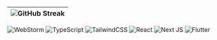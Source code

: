 | ![GitHub Streak](https://streak-stats.demolab.com/?user=lnngn&card_width=1000&theme=transparent&hide_border=false&hide_longest_streak=true&hide_total_contributions=false&border_radius=0) |
| :---: |

![WebStorm](https://img.shields.io/badge/webstorm-143?style=for-the-badge&logo=webstorm&logoColor=black&color=E9D8A6)
![TypeScript](https://img.shields.io/badge/typescript-%23007ACC.svg?style=for-the-badge&logo=typescript&logoColor=black&color=EDC9FF)
![TailwindCSS](https://img.shields.io/badge/tailwindcss-%2338B2AC.svg?style=for-the-badge&logo=tailwind-css&logoColor=black&color=94D2BD)
![React](https://img.shields.io/badge/react-%2320232a.svg?style=for-the-badge&logo=react&logoColor=black&color=FED4E7)
![Next JS](https://img.shields.io/badge/Next-black?style=for-the-badge&logo=next.js&logoColor=black&color=FAB2EA)
![Flutter](https://img.shields.io/badge/Flutter-%2302569B.svg?style=for-the-badge&logo=Flutter&logoColor=black&color=FF928B)



